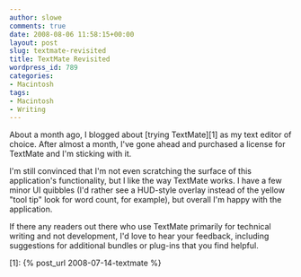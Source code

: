 ```yaml
---
author: slowe
comments: true
date: 2008-08-06 11:58:15+00:00
layout: post
slug: textmate-revisited
title: TextMate Revisited
wordpress_id: 789
categories:
- Macintosh
tags:
- Macintosh
- Writing
---
```


About a month ago, I blogged about [trying TextMate][1] as my text editor of choice. After almost a month, I've gone ahead and purchased a license for TextMate and I'm sticking with it.

I'm still convinced that I'm not even scratching the surface of this application's functionality, but I like the way TextMate works. I have a few minor UI quibbles (I'd rather see a HUD-style overlay instead of the yellow "tool tip" look for word count, for example), but overall I'm happy with the application.

If there any readers out there who use TextMate primarily for technical writing and not development, I'd love to hear your feedback, including suggestions for additional bundles or plug-ins that you find helpful.

[1]: {% post_url 2008-07-14-textmate %}
